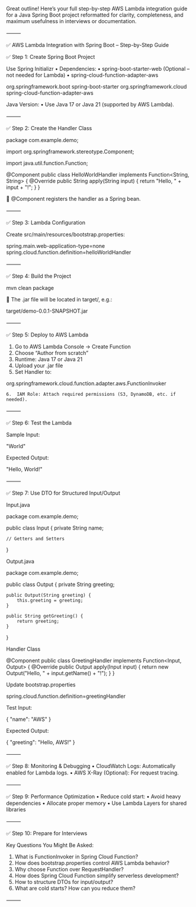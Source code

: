 Great outline! Here’s your full step-by-step AWS Lambda integration guide for a Java Spring Boot project reformatted for clarity, completeness, and maximum usefulness in interviews or documentation.

⸻

✅ AWS Lambda Integration with Spring Boot – Step-by-Step Guide

✅ Step 1: Create Spring Boot Project

Use Spring Initializr
•	Dependencies:
•	spring-boot-starter-web (Optional – not needed for Lambda)
•	spring-cloud-function-adapter-aws

<dependencies>
    <dependency>
        <groupId>org.springframework.boot</groupId>
        <artifactId>spring-boot-starter</artifactId>
    </dependency>
    <dependency>
        <groupId>org.springframework.cloud</groupId>
        <artifactId>spring-cloud-function-adapter-aws</artifactId>
    </dependency>
</dependencies>

Java Version:
•	Use Java 17 or Java 21 (supported by AWS Lambda).

⸻

✅ Step 2: Create the Handler Class

package com.example.demo;

import org.springframework.stereotype.Component;

import java.util.function.Function;

@Component
public class HelloWorldHandler implements Function<String, String> {
@Override
public String apply(String input) {
return "Hello, " + input + "!";
}
}

🧠 @Component registers the handler as a Spring bean.

⸻

✅ Step 3: Lambda Configuration

Create src/main/resources/bootstrap.properties:

spring.main.web-application-type=none
spring.cloud.function.definition=helloWorldHandler


⸻

✅ Step 4: Build the Project

mvn clean package

📁 The .jar file will be located in target/, e.g.:

target/demo-0.0.1-SNAPSHOT.jar


⸻

✅ Step 5: Deploy to AWS Lambda
1.	Go to AWS Lambda Console → Create Function
2.	Choose “Author from scratch”
3.	Runtime: Java 17 or Java 21
4.	Upload your .jar file
5.	Set Handler to:

org.springframework.cloud.function.adapter.aws.FunctionInvoker

	6.	IAM Role: Attach required permissions (S3, DynamoDB, etc. if needed).

⸻

✅ Step 6: Test the Lambda

Sample Input:

"World"

Expected Output:

"Hello, World!"


⸻

✅ Step 7: Use DTO for Structured Input/Output

Input.java

package com.example.demo;

public class Input {
private String name;

    // Getters and Setters
}

Output.java

package com.example.demo;

public class Output {
private String greeting;

    public Output(String greeting) {
        this.greeting = greeting;
    }

    public String getGreeting() {
        return greeting;
    }
}

Handler Class

@Component
public class GreetingHandler implements Function<Input, Output> {
@Override
public Output apply(Input input) {
return new Output("Hello, " + input.getName() + "!");
}
}

Update bootstrap.properties

spring.cloud.function.definition=greetingHandler

Test Input:

{
"name": "AWS"
}

Expected Output:

{
"greeting": "Hello, AWS!"
}


⸻

✅ Step 8: Monitoring & Debugging
•	CloudWatch Logs: Automatically enabled for Lambda logs.
•	AWS X-Ray (Optional): For request tracing.

⸻

✅ Step 9: Performance Optimization
•	Reduce cold start:
•	Avoid heavy dependencies
•	Allocate proper memory
•	Use Lambda Layers for shared libraries

⸻

✅ Step 10: Prepare for Interviews

Key Questions You Might Be Asked:
1.	What is FunctionInvoker in Spring Cloud Function?
2.	How does bootstrap.properties control AWS Lambda behavior?
3.	Why choose Function over RequestHandler?
4.	How does Spring Cloud Function simplify serverless development?
5.	How to structure DTOs for input/output?
6.	What are cold starts? How can you reduce them?

⸻

